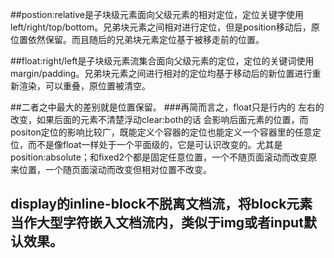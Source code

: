 ##postion:relative是子块级元素面向父级元素的相对定位，定位关键字使用left/right/top/bottom。兄弟块元素之间相对进行定位，但是position移动后，原位置依然保留。而且随后的兄弟块元素定位基于被移走前的位置。

##float:right/left是子块级元素流集合面向父级元素的定位，定位的关键词使用margin/padding。兄弟块元素之间进行相对的定位均基于移动后的新位置进行重新渲染，可以重叠，原位置被清空。

##二者之中最大的差别就是位置保留。
###再简而言之，float只是行内的 左右的改变，如果后面的元素不清楚浮动clear:both的话 会影响后面元素的位置，而positon定位的影响比较广，既能定义个容器的定位也能定义一个容器里的任意定位，而不是像float一样处于一个平面级的，它是可认识改变的。尤其是position:absolute；和fixed2个都是固定任意位置，一个不随页面滚动而改变原来位置，一个随页面滚动而改变但相对位置不改变。

## display的inline-block不脱离文档流，将block元素当作大型字符嵌入文档流内，类似于img或者input默认效果。